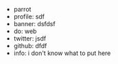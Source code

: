 - parrot
- profile: sdf
- banner: dsfdsf
- do: web
- twitter: jsdf
- github: dfdf
- info: i don't know what to put here
